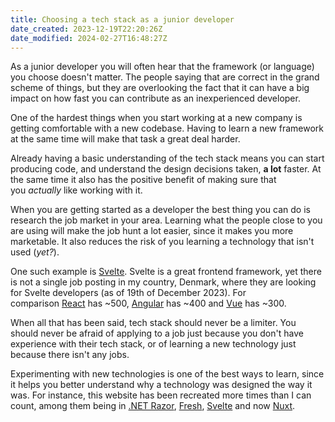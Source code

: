 ```yaml
---
title: Choosing a tech stack as a junior developer
date_created: 2023-12-19T22:20:26Z
date_modified: 2024-02-27T16:48:27Z
---
```


As a junior developer you will often hear that the framework (or language) you choose doesn't matter. The people saying that are correct in the grand scheme of things, but they are overlooking the fact that it can have a big impact on how fast you can contribute as an inexperienced developer.

One of the hardest things when you start working at a new company is getting comfortable with a new codebase. Having to learn a new framework at the same time will make that task a great deal harder.

Already having a basic understanding of the tech stack means you can start producing code, and understand the design decisions taken, **a lot** faster. At the same time it also has the positive benefit of making sure that you *actually* like working with it.

When you are getting started as a developer the best thing you can do is research the job market in your area. Learning what the people close to you are using will make the job hunt a lot easier, since it makes you more marketable. It also reduces the risk of you learning a technology that isn't used (_yet?_).

One such example is [Svelte](https://svelte.dev/). Svelte is a great frontend framework, yet there is not a single job posting in my country, Denmark, where they are looking for Svelte developers (as of 19th of December 2023). For comparison [React](https://react.dev/) has ~500, [Angular](https://angular.io/) has ~400 and [Vue](https://vuejs.org/) has ~300.

When all that has been said, tech stack should never be a limiter. You should never be afraid of applying to a job just because you don't have experience with their tech stack, or of learning a new technology just because there isn't any jobs.

Experimenting with new technologies is one of the best ways to learn, since it helps you better understand why a technology was designed the way it was. For instance, this website has been recreated more times than I can count, among them being in [.NET Razor](https://github.com/hougesen/portfolio-razor), [Fresh](https://github.com/hougesen/portfolio-fresh), [Svelte](https://github.com/hougesen/portfolio-svelte) and now [Nuxt](https://github.com/hougesen/mhouge.dk).
